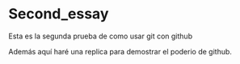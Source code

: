 # Second_essay
Esta es la segunda prueba de como usar git con github

Además aquí haré una replica para demostrar el poderio de github.
